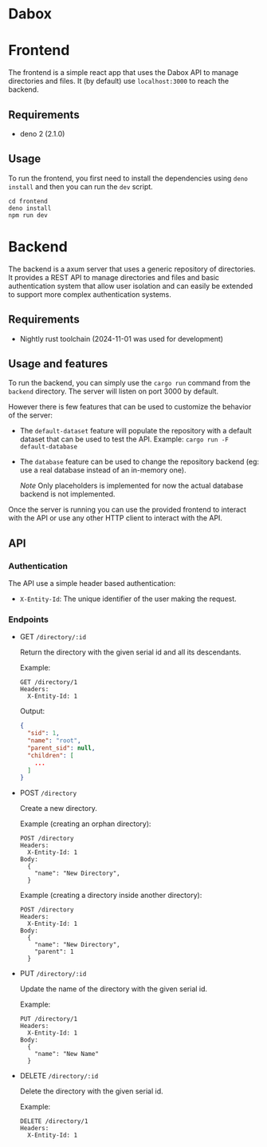 # Dabox

# Frontend

The frontend is a simple react app that uses the Dabox API to manage directories
and files. It (by default) use `localhost:3000` to reach the backend.

## Requirements

- deno 2 (2.1.0)

## Usage

To run the frontend, you first need to install the dependencies using
`deno install` and then you can run the `dev` script.

```
cd frontend
deno install
npm run dev
```

# Backend

The backend is a axum server that uses a generic repository of directories. It
provides a REST API to manage directories and files and basic authentication
system that allow user isolation and can easily be extended to support more
complex authentication systems.

## Requirements

- Nightly rust toolchain (2024-11-01 was used for development)

## Usage and features

To run the backend, you can simply use the `cargo run` command from the
`backend` directory. The server will listen on port 3000 by default.

However there is few features that can be used to customize the behavior of the
server:

- The `default-dataset` feature will populate the repository with a default
  dataset that can be used to test the API. Example:
  `cargo run -F default-database`

- The `database` feature can be used to change the repository backend (eg: use a
  real database instead of an in-memory one).

  _Note_ Only placeholders is implemented for now the actual database backend is
  not implemented.

Once the server is running you can use the provided frontend to interact with
the API or use any other HTTP client to interact with the API.

## API

### Authentication

The API use a simple header based authentication:

- `X-Entity-Id`: The unique identifier of the user making the request.

### Endpoints

- GET `/directory/:id`

  Return the directory with the given serial id and all its descendants.

  Example:

  ```
  GET /directory/1
  Headers:
    X-Entity-Id: 1
  ```

  Output:

  ```json
  {
    "sid": 1,
    "name": "root",
    "parent_sid": null,
    "children": [
      ...
    ]
  }
  ```

- POST `/directory`

  Create a new directory.

  Example (creating an orphan directory):
  ```
  POST /directory
  Headers:
    X-Entity-Id: 1
  Body:
    {
      "name": "New Directory",
    }
  ```

  Example (creating a directory inside another directory):

  ```
  POST /directory
  Headers:
    X-Entity-Id: 1
  Body:
    {
      "name": "New Directory",
      "parent": 1
    }
  ```

- PUT `/directory/:id`

  Update the name of the directory with the given serial id.

  Example:

  ```
  PUT /directory/1
  Headers:
    X-Entity-Id: 1
  Body:
    {
      "name": "New Name"
    }
  ```

- DELETE `/directory/:id`

  Delete the directory with the given serial id.

  Example:

  ```
  DELETE /directory/1
  Headers:
    X-Entity-Id: 1
  ```
